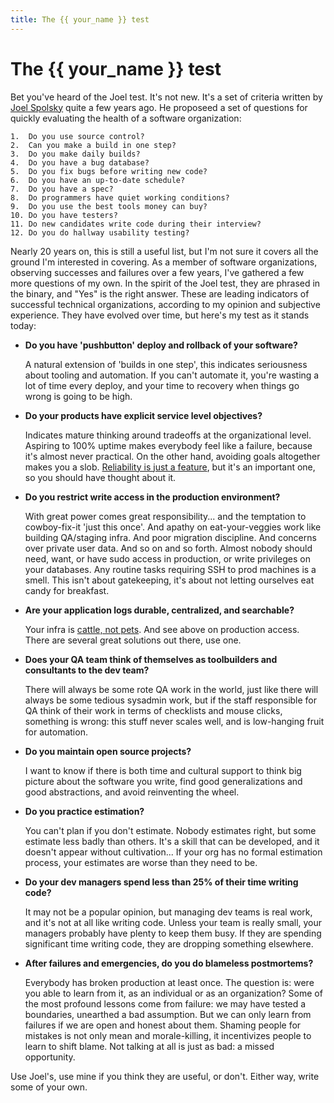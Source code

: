 ```yaml
---
title: The {{ your_name }} test
---
```

# The \{\{ your_name \}\} test

Bet you've heard of the Joel test. It's not new.
It's a set of criteria written by
[Joel Spolsky](https://www.joelonsoftware.com/2000/08/09/the-joel-test-12-steps-to-better-code/)
quite a few years ago. He proposeed a set of questions for
quickly evaluating the health of a software organization:

    1.  Do you use source control?
    2.  Can you make a build in one step?
    3.  Do you make daily builds?
    4.  Do you have a bug database?
    5.  Do you fix bugs before writing new code?
    6.  Do you have an up-to-date schedule?
    7.  Do you have a spec?
    8.  Do programmers have quiet working conditions?
    9.  Do you use the best tools money can buy?
    10. Do you have testers?
    11. Do new candidates write code during their interview?
    12. Do you do hallway usability testing?

Nearly 20 years on, this is still a useful list, but I'm not sure it
covers all the ground I'm interested in covering. As a member of
software organizations, observing successes and failures over a few
years, I've gathered a few more questions of my own. In the spirit of
the Joel test, they are phrased in the binary, and "Yes" is the right
answer. These are leading indicators of successful technical
organizations, according to my opinion and subjective experience. They
have evolved over time, but here's my test as it stands today:


- **Do you have 'pushbutton' deploy and rollback of your software?**

  A natural extension of 'builds in one step', this indicates seriousness about
  tooling and automation. If you can't automate it, you're wasting a
  lot of time every deploy, and your time to recovery when things go
  wrong is going to be high.

- **Do your products have explicit service level objectives?**

  Indicates mature thinking around tradeoffs at the organizational
  level. Aspiring to 100% uptime makes everybody feel like a failure,
  because it's almost never practical. On the other hand, avoiding
  goals altogether makes you a
  slob. [Reliability is just a feature](https://landing.google.com/sre/book/chapters/embracing-risk.html),
  but it's an important one, so you should have thought about it.

- **Do you restrict write access in the production environment?**

  With great power comes great responsibility... and the temptation
  to cowboy-fix-it 'just this once'. And apathy on eat-your-veggies
  work like building QA/staging infra. And poor migration
  discipline. And concerns over private user data. And so on and so
  forth. Almost nobody should need, want, or have sudo access in
  production, or write privileges on your databases. Any routine tasks
  requiring SSH to prod machines is a smell. This isn't about
  gatekeeping, it's about not letting ourselves eat candy for
  breakfast.

- **Are your application logs durable, centralized, and searchable?**

  Your infra is [cattle, not pets](http://cloudscaling.com/blog/cloud-computing/the-history-of-pets-vs-cattle/).
  And see above on production access. There are several great
  solutions out there, use one.

- **Does your QA team think of themselves as toolbuilders and
  consultants to the dev team?**

  There will always be some rote QA work in the world, just like there
  will always be some tedious sysadmin work, but if the staff
  responsible for QA think of their work in terms of checklists and
  mouse clicks, something is wrong: this stuff never scales well, and
  is low-hanging fruit for automation.

- **Do you maintain open source projects?**

  I want to know if there is both time and cultural support to think
  big picture about the software you write, find good
  generalizations and good abstractions, and avoid reinventing the
  wheel.

- **Do you practice estimation?**

  You can't plan if you don't estimate. Nobody estimates right, but
  some estimate less badly than others. It's a skill that can be
  developed, and it doesn't appear without cultivation... If your org
  has no formal estimation process, your estimates are worse than they
  need to be.

- **Do your dev managers spend less than 25% of their time writing code?**

  It may not be a popular opinion, but managing dev teams is real
  work, and it's not at all like writing code. Unless your team is
  really small, your managers probably have plenty to keep them
  busy. If they are spending significant time writing code, they are
  dropping something elsewhere.

- **After failures and emergencies, do you do blameless postmortems?**

  Everybody has broken production at least once. The question is: were
  you able to learn from it, as an individual or as an organization?
  Some of the most profound lessons come from failure: we may have
  tested a boundaries, unearthed a bad assumption. But we can only
  learn from failures if we are open and honest about them.  Shaming
  people for mistakes is not only mean and morale-killing, it
  incentivizes people to learn to shift blame. Not talking at all
  is just as bad: a missed opportunity.


Use Joel's, use mine if you think they are useful, or don't. Either
way, write some of your own.
